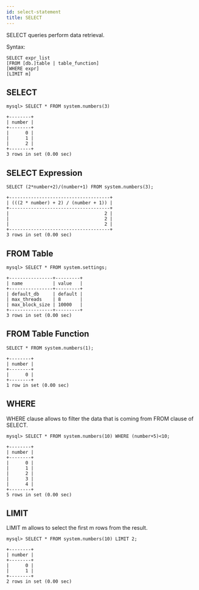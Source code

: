 ```yaml
---
id: select-statement
title: SELECT
---
```


SELECT queries perform data retrieval.

Syntax:
```text
SELECT expr_list
[FROM [db.]table | table_function]
[WHERE expr]
[LIMIT m]
```

## SELECT

```text
mysql> SELECT * FROM system.numbers(3)

+--------+
| number |
+--------+
|      0 |
|      1 |
|      2 |
+--------+
3 rows in set (0.00 sec)
```

## SELECT Expression

```text
SELECT (2*number+2)/(number+1) FROM system.numbers(3);

+-------------------------------------+
| (((2 * number) + 2) / (number + 1)) |
+-------------------------------------+
|                                   2 |
|                                   2 |
|                                   2 |
+-------------------------------------+
3 rows in set (0.00 sec)
```

## FROM Table

```text
mysql> SELECT * FROM system.settings;

+----------------+---------+
| name           | value   |
+----------------+---------+
| default_db     | default |
| max_threads    | 8       |
| max_block_size | 10000   |
+----------------+---------+
3 rows in set (0.00 sec)
```


## FROM Table Function

```text
SELECT * FROM system.numbers(1);

+--------+
| number |
+--------+
|      0 |
+--------+
1 row in set (0.00 sec)
```

## WHERE

WHERE clause allows to filter the data that is coming from FROM clause of SELECT.

```text
mysql> SELECT * FROM system.numbers(10) WHERE (number+5)<10;

+--------+
| number |
+--------+
|      0 |
|      1 |
|      2 |
|      3 |
|      4 |
+--------+
5 rows in set (0.00 sec)
```


## LIMIT

LIMIT m allows to select the first m rows from the result.

```text
mysql> SELECT * FROM system.numbers(10) LIMIT 2;

+--------+
| number |
+--------+
|      0 |
|      1 |
+--------+
2 rows in set (0.00 sec)
```
